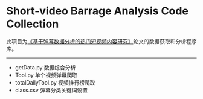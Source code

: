 # Short-video Barrage Analysis Code Collection
此项目为[《基于弹幕数据分析的热门短视频内容研究》](http://www.sy.uestc.edu.cn/CN/abstract/abstract2034.shtml)论文的数据获取和分析程序库。
************************
* getData.py            数据综合分析
* Tool.py               单个视频弹幕爬取
* totalDailyTool.py     视频排行榜爬取
* class.csv             弹幕分类关键词设置
